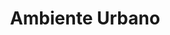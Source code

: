 ---
title: "Ambiente Urbano"
url: /ciudad-autonoma-de-buenos-aires/ambiente-urbano/
shop: general
---